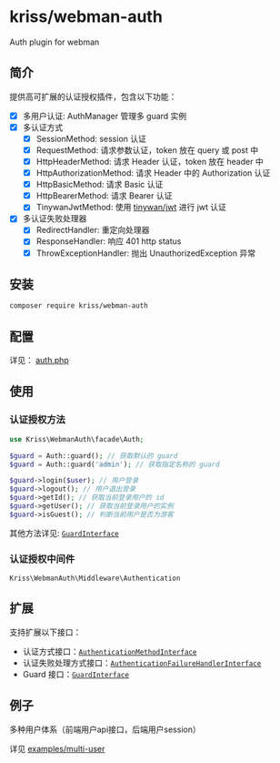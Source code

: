 # kriss/webman-auth

Auth plugin for webman

## 简介

提供高可扩展的认证授权插件，包含以下功能：

- [x] 多用户认证: AuthManager 管理多 guard 实例
- [x] 多认证方式
  - [x] SessionMethod: session 认证
  - [x] RequestMethod: 请求参数认证，token 放在 query 或 post 中
  - [x] HttpHeaderMethod: 请求 Header 认证，token 放在 header 中
  - [x] HttpAuthorizationMethod: 请求 Header 中的 Authorization 认证
  - [x] HttpBasicMethod: 请求 Basic 认证
  - [x] HttpBearerMethod: 请求 Bearer 认证
  - [x] TinywanJwtMethod: 使用 [tinywan/jwt](https://github.com/Tinywan/webman-jwt) 进行 jwt 认证
- [x] 多认证失败处理器
  - [x] RedirectHandler: 重定向处理器
  - [x] ResponseHandler: 响应 401 http status
  - [x] ThrowExceptionHandler: 抛出 UnauthorizedException 异常
    
## 安装

```bash
composer require kriss/webman-auth
```

## 配置

详见： [auth.php](src/config/plugin/kriss/webman-auth/auth.php)

## 使用

### 认证授权方法

```php
use Kriss\WebmanAuth\facade\Auth;

$guard = Auth::guard(); // 获取默认的 guard
$guard = Auth::guard('admin'); // 获取指定名称的 guard

$guard->login($user); // 用户登录
$guard->logout(); // 用户退出登录
$guard->getId(); // 获取当前登录用户的 id
$guard->getUser(); // 获取当前登录用户的实例
$guard->isGuest(); // 判断当前用户是否为游客
```

其他方法详见: [`GuardInterface`](src/Interfaces/GuardInterface.php)

### 认证授权中间件

`Kriss\WebmanAuth\Middleware\Authentication`

## 扩展

支持扩展以下接口：

- 认证方式接口：[`AuthenticationMethodInterface`](src/Interfaces/AuthenticationMethodInterface.php)
- 认证失败处理方式接口：[`AuthenticationFailureHandlerInterface`](src/Interfaces/AuthenticationFailureHandlerInterface.php)
- Guard 接口：[`GuardInterface`](src/Interfaces/GuardInterface.php)

## 例子

多种用户体系（前端用户api接口，后端用户session）

详见 [examples/multi-user](examples/multi-user)